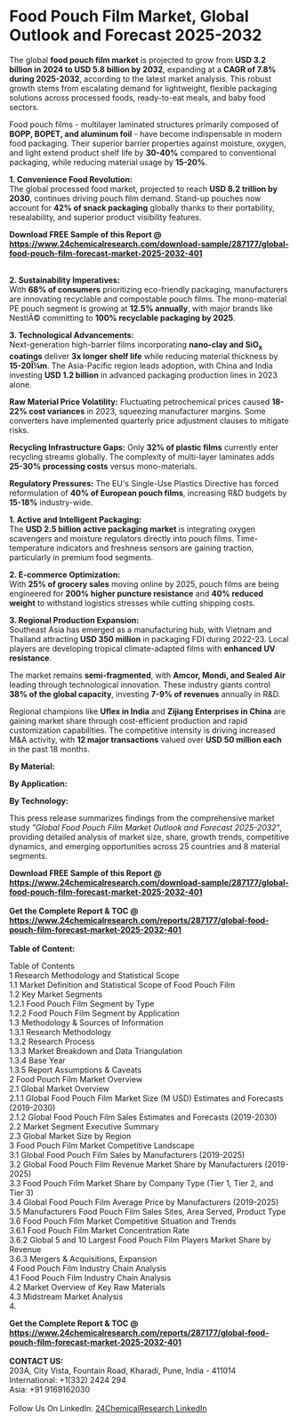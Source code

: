 <h1>Food Pouch Film Market, Global Outlook and Forecast 2025-2032</h1><p>The global <strong>food pouch film market</strong> is projected to grow from <strong>USD 3.2 billion in 2024 to USD 5.8 billion by 2032</strong>, expanding at a <strong>CAGR of 7.8% during 2025-2032</strong>, according to the latest market analysis. This robust growth stems from escalating demand for lightweight, flexible packaging solutions across processed foods, ready-to-eat meals, and baby food sectors.</p><p>Food pouch films - multilayer laminated structures primarily composed of <strong>BOPP, BOPET, and aluminum foil</strong> - have become indispensable in modern food packaging. Their superior barrier properties against moisture, oxygen, and light extend product shelf life by <strong>30-40%</strong> compared to conventional packaging, while reducing material usage by <strong>15-20%</strong>.</p><p><strong>1. Convenience Food Revolution:</strong><br>
The global processed food market, projected to reach <strong>USD 8.2 trillion by 2030</strong>, continues driving pouch film demand. Stand-up pouches now account for <strong>42% of snack packaging</strong> globally thanks to their portability, resealability, and superior product visibility features.</p><div><b>Download FREE Sample of this Report @ 
            <a href="https://www.24chemicalresearch.com/download-sample/287177/global-food-pouch-film-forecast-market-2025-2032-401">
            https://www.24chemicalresearch.com/download-sample/287177/global-food-pouch-film-forecast-market-2025-2032-401</a></b></div><br><p><strong>2. Sustainability Imperatives:</strong><br>
With <strong>68% of consumers</strong> prioritizing eco-friendly packaging, manufacturers are innovating recyclable and compostable pouch films. The mono-material PE pouch segment is growing at <strong>12.5% annually</strong>, with major brands like NestlÃ© committing to <strong>100% recyclable packaging by 2025</strong>.</p><p><strong>3. Technological Advancements:</strong><br>
Next-generation high-barrier films incorporating <strong>nano-clay and SiO<sub>x</sub> coatings</strong> deliver <strong>3x longer shelf life</strong> while reducing material thickness by <strong>15-20Î¼m</strong>. The Asia-Pacific region leads adoption, with China and India investing <strong>USD 1.2 billion</strong> in advanced packaging production lines in 2023 alone.</p><p><strong>Raw Material Price Volatility:</strong> Fluctuating petrochemical prices caused <strong>18-22% cost variances</strong> in 2023, squeezing manufacturer margins. Some converters have implemented quarterly price adjustment clauses to mitigate risks.</p><p><strong>Recycling Infrastructure Gaps:</strong> Only <strong>32% of plastic films</strong> currently enter recycling streams globally. The complexity of multi-layer laminates adds <strong>25-30% processing costs</strong> versus mono-materials.</p><p><strong>Regulatory Pressures:</strong> The EU's Single-Use Plastics Directive has forced reformulation of <strong>40% of European pouch films</strong>, increasing R&amp;D budgets by <strong>15-18%</strong> industry-wide.</p><p><strong>1. Active and Intelligent Packaging:</strong><br>
The <strong>USD 2.5 billion active packaging market</strong> is integrating oxygen scavengers and moisture regulators directly into pouch films. Time-temperature indicators and freshness sensors are gaining traction, particularly in premium food segments.</p><p><strong>2. E-commerce Optimization:</strong><br>
With <strong>25% of grocery sales</strong> moving online by 2025, pouch films are being engineered for <strong>200% higher puncture resistance</strong> and <strong>40% reduced weight</strong> to withstand logistics stresses while cutting shipping costs.</p><p><strong>3. Regional Production Expansion:</strong><br>
Southeast Asia has emerged as a manufacturing hub, with Vietnam and Thailand attracting <strong>USD 350 million</strong> in packaging FDI during 2022-23. Local players are developing tropical climate-adapted films with <strong>enhanced UV resistance</strong>.</p><p>The market remains <strong>semi-fragmented</strong>, with <strong>Amcor, Mondi, and Sealed Air</strong> leading through technological innovation. These industry giants control <strong>38% of the global capacity</strong>, investing <strong>7-9% of revenues</strong> annually in R&amp;D.</p><p>Regional champions like <strong>Uflex in India</strong> and <strong>Zijiang Enterprises in China</strong> are gaining market share through cost-efficient production and rapid customization capabilities. The competitive intensity is driving increased M&amp;A activity, with <strong>12 major transactions</strong> valued over <strong>USD 50 million each</strong> in the past 18 months.</p><p><strong>By Material:</strong></p><p><strong>By Application:</strong></p><p><strong>By Technology:</strong></p><p>This press release summarizes findings from the comprehensive market study <em>"Global Food Pouch Film Market Outlook and Forecast 2025-2032"</em>, providing detailed analysis of market size, share, growth trends, competitive dynamics, and emerging opportunities across 25 countries and 8 material segments.</p><div><b>Download FREE Sample of this Report @ 
            <a href="https://www.24chemicalresearch.com/download-sample/287177/global-food-pouch-film-forecast-market-2025-2032-401">
            https://www.24chemicalresearch.com/download-sample/287177/global-food-pouch-film-forecast-market-2025-2032-401</a></b></div><br><div><b>Get the Complete Report & TOC @ 
            <a href="https://www.24chemicalresearch.com/reports/287177/global-food-pouch-film-forecast-market-2025-2032-401">
            https://www.24chemicalresearch.com/reports/287177/global-food-pouch-film-forecast-market-2025-2032-401</a></b></div><br>
            <b>Table of Content:</b><p>Table of Contents<br />
1 Research Methodology and Statistical Scope<br />
1.1 Market Definition and Statistical Scope of Food Pouch Film<br />
1.2 Key Market Segments<br />
1.2.1 Food Pouch Film Segment by Type<br />
1.2.2 Food Pouch Film Segment by Application<br />
1.3 Methodology & Sources of Information<br />
1.3.1 Research Methodology<br />
1.3.2 Research Process<br />
1.3.3 Market Breakdown and Data Triangulation<br />
1.3.4 Base Year<br />
1.3.5 Report Assumptions & Caveats<br />
2 Food Pouch Film Market Overview<br />
2.1 Global Market Overview<br />
2.1.1 Global Food Pouch Film Market Size (M USD) Estimates and Forecasts (2019-2030)<br />
2.1.2 Global Food Pouch Film Sales Estimates and Forecasts (2019-2030)<br />
2.2 Market Segment Executive Summary<br />
2.3 Global Market Size by Region<br />
3 Food Pouch Film Market Competitive Landscape<br />
3.1 Global Food Pouch Film Sales by Manufacturers (2019-2025)<br />
3.2 Global Food Pouch Film Revenue Market Share by Manufacturers (2019-2025)<br />
3.3 Food Pouch Film Market Share by Company Type (Tier 1, Tier 2, and Tier 3)<br />
3.4 Global Food Pouch Film Average Price by Manufacturers (2019-2025)<br />
3.5 Manufacturers Food Pouch Film Sales Sites, Area Served, Product Type<br />
3.6 Food Pouch Film Market Competitive Situation and Trends<br />
3.6.1 Food Pouch Film Market Concentration Rate<br />
3.6.2 Global 5 and 10 Largest Food Pouch Film Players Market Share by Revenue<br />
3.6.3 Mergers & Acquisitions, Expansion<br />
4 Food Pouch Film Industry Chain Analysis<br />
4.1 Food Pouch Film Industry Chain Analysis<br />
4.2 Market Overview of Key Raw Materials<br />
4.3 Midstream Market Analysis<br />
4.</p><div><b>Get the Complete Report & TOC @ 
            <a href="https://www.24chemicalresearch.com/reports/287177/global-food-pouch-film-forecast-market-2025-2032-401">
            https://www.24chemicalresearch.com/reports/287177/global-food-pouch-film-forecast-market-2025-2032-401</a></b></div><br><b>CONTACT US:</b><br>
            203A, City Vista, Fountain Road, Kharadi, Pune, India - 411014<br>
            International: +1(332) 2424 294<br>
            Asia: +91 9169162030 <br><br>
            Follow Us On LinkedIn: <a href="https://www.linkedin.com/company/24chemicalresearch/">24ChemicalResearch LinkedIn</a>